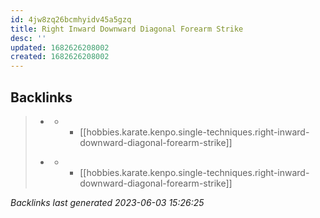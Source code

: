```yaml
---
id: 4jw8zq26bcmhyidv45a5gzq
title: Right Inward Downward Diagonal Forearm Strike
desc: ''
updated: 1682626208002
created: 1682626208002
---
```


## Backlinks

> - [](..\techniques\hobbies.karate.kenpo.techniques.twin-kimono.md)
>   - - [[hobbies.karate.kenpo.single-techniques.right-inward-downward-diagonal-forearm-strike]]
>    
> - [](..\techniques\lone-kimono.md)
>   - - [[hobbies.karate.kenpo.single-techniques.right-inward-downward-diagonal-forearm-strike]]

_Backlinks last generated 2023-06-03 15:26:25_
